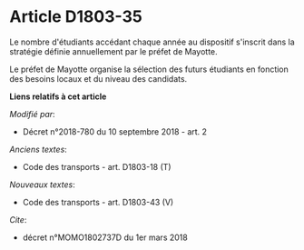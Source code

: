 # Article D1803-35

Le nombre d'étudiants accédant chaque année au dispositif s'inscrit dans la stratégie définie annuellement par le préfet de
Mayotte.

Le préfet de Mayotte organise la sélection des futurs étudiants en fonction des besoins locaux et du niveau des candidats.

**Liens relatifs à cet article**

_Modifié par_:

  - Décret n°2018-780 du 10 septembre 2018 - art. 2

_Anciens textes_:

  - Code des transports - art. D1803-18 (T)

_Nouveaux textes_:

  - Code des transports - art. D1803-43 (V)

_Cite_:

  - décret n°MOMO1802737D du 1er mars 2018
